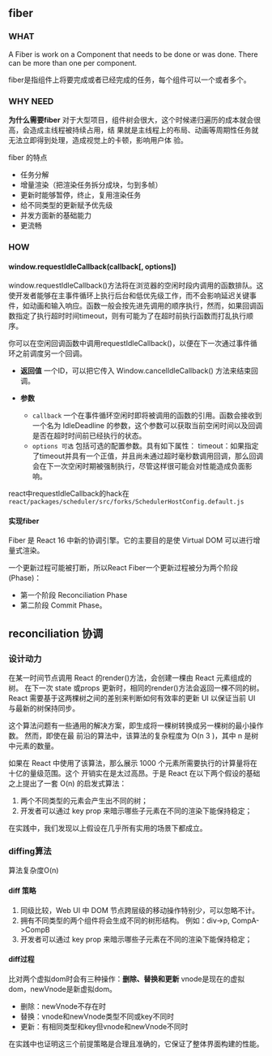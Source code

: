 
## fiber


### WHAT
A Fiber is work on a Component that needs to be done or was done. There can be more than one
per component.

fiber是指组件上将要完成或者已经完成的任务，每个组件可以一个或者多个。

### WHY NEED

**为什么需要fiber**
对于大型项目，组件树会很大，这个时候递归遍历的成本就会很高，会造成主线程被持续占用，结
果就是主线程上的布局、动画等周期性任务就无法立即得到处理，造成视觉上的卡顿，影响用户体
验。

fiber 的特点
- 任务分解
- 增量渲染（把渲染任务拆分成块，匀到多帧）
- 更新时能够暂停，终止，复用渲染任务
- 给不同类型的更新赋予优先级
- 并发方面新的基础能力
- 更流畅

### HOW

#### window.requestIdleCallback(callback[, options])

window.requestIdleCallback()方法将在浏览器的空闲时段内调用的函数排队。这使开发者能够在主事件循环上执行后台和低优先级工作，而不会影响延迟关键事件，如动画和输入响应。函数一般会按先进先调用的顺序执行，然而，如果回调函数指定了执行超时时间timeout，则有可能为了在超时前执行函数而打乱执行顺序。

你可以在空闲回调函数中调用requestIdleCallback()，以便在下一次通过事件循环之前调度另一个回调。

- **返回值**
一个ID，可以把它传入 Window.cancelIdleCallback() 方法来结束回调。

- **参数**
  - `callback`
    一个在事件循环空闲时即将被调用的函数的引用。函数会接收到一个名为 IdleDeadline 的参数，这个参数可以获取当前空闲时间以及回调是否在超时时间前已经执行的状态。
  - `options 可选`
    包括可选的配置参数。具有如下属性：
    timeout：如果指定了timeout并具有一个正值，并且尚未通过超时毫秒数调用回调，那么回调会在下一次空闲时期被强制执行，尽管这样很可能会对性能造成负面影响。

react中requestIdleCallback的hack在
`react/packages/scheduler/src/forks/SchedulerHostConfig.default.js`

#### 实现fiber
Fiber 是 React 16 中新的协调引擎。它的主要目的是使 Virtual DOM 可以进行增量式渲染。

一个更新过程可能被打断，所以React Fiber一个更新过程被分为两个阶段(Phase)：
- 第一个阶段
Reconciliation Phase
- 第二阶段
Commit Phase。

## reconciliation 协调

### 设计动力
在某一时间节点调用 React 的render()方法，会创建一棵由 React 元素组成的树。
在下一次 state 或props 更新时，相同的render()方法会返回一棵不同的树。
React 需要基于这两棵树之间的差别来判断如何有效率的更新 UI 以保证当前 UI 与最新的树保持同步。


这个算法问题有一些通用的解决方案，即生成将一棵树转换成另一棵树的最小操作数。 然而，即使在最
前沿的算法中，该算法的复杂程度为 O(n 3 )，其中 n 是树中元素的数量。


如果在 React 中使用了该算法，那么展示 1000 个元素所需要执行的计算量将在十亿的量级范围。这个
开销实在是太过高昂。于是 React 在以下两个假设的基础之上提出了一套 O(n) 的启发式算法：


1. 两个不同类型的元素会产生出不同的树；
2. 开发者可以通过 key prop 来暗示哪些子元素在不同的渲染下能保持稳定；

在实践中，我们发现以上假设在几乎所有实用的场景下都成立。

### diffing算法
算法复杂度O(n)


#### diff 策略
1. 同级比较，Web UI 中 DOM 节点跨层级的移动操作特别少，可以忽略不计。
2. 拥有不同类型的两个组件将会生成不同的树形结构。
例如：div->p, CompA->CompB
3. 开发者可以通过 key prop 来暗示哪些子元素在不同的渲染下能保持稳定；

#### diff过程

比对两个虚拟dom时会有三种操作：**删除、替换和更新**
vnode是现在的虚拟dom，newVnode是新虚拟dom。
- 删除：newVnode不存在时
- 替换：vnode和newVnode类型不同或key不同时
- 更新：有相同类型和key但vnode和newVnode不同时

在实践中也证明这三个前提策略是合理且准确的，它保证了整体界面构建的性能。



